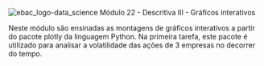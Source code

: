 ![ebac_logo-data_science](https://github.com/LucRib9/Ciencia_de_Dados_EBAC/assets/127044748/83baba6a-a2d6-47d2-a5ef-bd7e5ce7b7a7)
Módulo 22 - Descritiva III - Gráficos interativos

Neste módulo são ensinadas as montagens de gráficos interativos a partir do pacote plotly da linguagem Python. 
Na primeira tarefa, este pacote é utilizado para analisar a volatilidade das ações de 3 empresas no decorrer do tempo.
